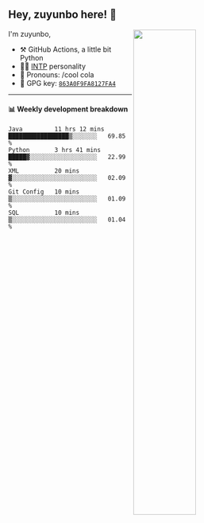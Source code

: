 

## Hey, zuyunbo here! :wave: 
[<img align="right" width="50%" src="https://github-readme-stats.vercel.app/api?username=zuyunbo&theme=dark&show_icons=true">](https://metrics.lecoq.io/ouuan?template=classic)

I'm zuyunbo,

-   :hammer_and_pick: GitHub Actions, a little bit Python
-   :man_scientist: [INTP](https://www.16personalities.com/profiles/3302586f07ca3) personality
-   :man: Pronouns: /cool cola
-   :key: GPG key: [`863A0F9FA8127FA4`](https://github.com/zuyunbo.gpg)

---

#### :bar_chart: Weekly development breakdown
<!--START_SECTION:waka-->
```text
Java         11 hrs 12 mins  █████████████████▒░░░░░░░   69.85 % 
Python       3 hrs 41 mins   █████▓░░░░░░░░░░░░░░░░░░░   22.99 % 
XML          20 mins         ▓░░░░░░░░░░░░░░░░░░░░░░░░   02.09 % 
Git Config   10 mins         ▒░░░░░░░░░░░░░░░░░░░░░░░░   01.09 % 
SQL          10 mins         ▒░░░░░░░░░░░░░░░░░░░░░░░░   01.04 % 
```
<!--END_SECTION:waka-->

